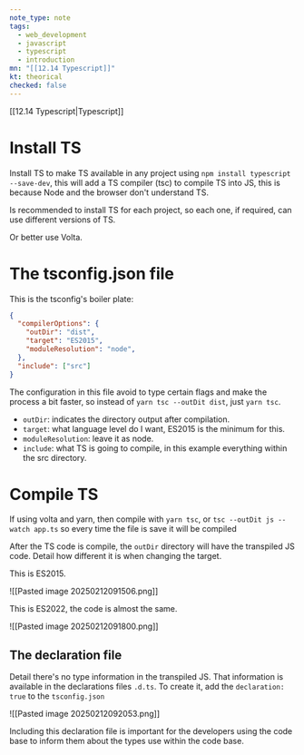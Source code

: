 ```yaml
---
note_type: note
tags:
  - web_development
  - javascript
  - typescript
  - introduction
mn: "[[12.14 Typescript]]"
kt: theorical
checked: false
---
```

[[12.14 Typescript|Typescript]]

# Install TS
Install TS to make TS available in any project using `npm install typescript --save-dev`, this will add a TS compiler (tsc) to compile TS into JS, this is because Node and the browser don't understand TS. 

Is recommended to install TS for each project, so each one, if required, can use different versions of TS. 

Or better use Volta. 

# The tsconfig.json file
This is the tsconfig's boiler plate:

```json
{
  "compilerOptions": {
    "outDir": "dist",
    "target": "ES2015",
    "moduleResolution": "node",
  },
  "include": ["src"]
}
```

The configuration in this file avoid to type certain flags and make the process a bit faster, so instead of `yarn tsc --outDit dist`, just `yarn tsc`. 
- `outDir`: indicates the directory output after compilation.
- `target`: what language level do I want, ES2015 is the minimum for this.
-  `moduleResolution`: leave it as node. 
- `include`: what TS is going to compile, in this example everything within the src directory. 
# Compile TS
If using volta and yarn, then compile with `yarn tsc`, or `tsc --outDit js --watch app.ts` so every time the file is save it will be compiled

After the TS code is compile, the `outDir` directory will have the transpiled JS code. Detail how different it is when changing the target. 

This is ES2015.

![[Pasted image 20250212091506.png]]

This is ES2022, the code is almost the same.

![[Pasted image 20250212091800.png]]

## The declaration file
Detail there's no type information in the transpiled JS. That information is available in the declarations files `.d.ts`. To create it, add the  `declaration: true` to the `tsconfig.json `

![[Pasted image 20250212092053.png]]

Including this declaration file is important for the developers using the code base to inform them about the types use within the code base. 